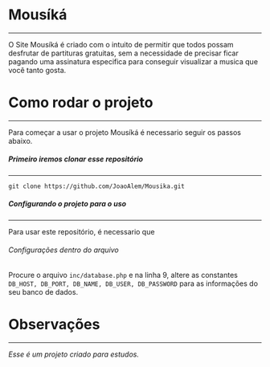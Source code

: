# Mousíká
----------
O Site Mousíká é criado com o intuito de permitir que todos possam desfrutar de partituras gratuitas, sem a necessidade de precisar ficar pagando uma assinatura especifica para conseguir visualizar a musica que você tanto gosta.

# Como rodar o projeto
----------
Para começar a usar o projeto Mousíká é necessario seguir os passos abaixo.

##### Primeiro iremos clonar esse repositório
----------
`git clone https://github.com/JoaoAlem/Mousika.git`

##### Configurando o projeto para o uso
----------
Para usar este repositório, é necessario que 

###### Configurações dentro do arquivo
Procure o arquivo `inc/database.php` e na linha 9, altere as constantes `DB_HOST, DB_PORT, DB_NAME, DB_USER, DB_PASSWORD` para as informações do seu banco de dados.

###### 




# Observações
----------
*Esse é um projeto criado para estudos.*